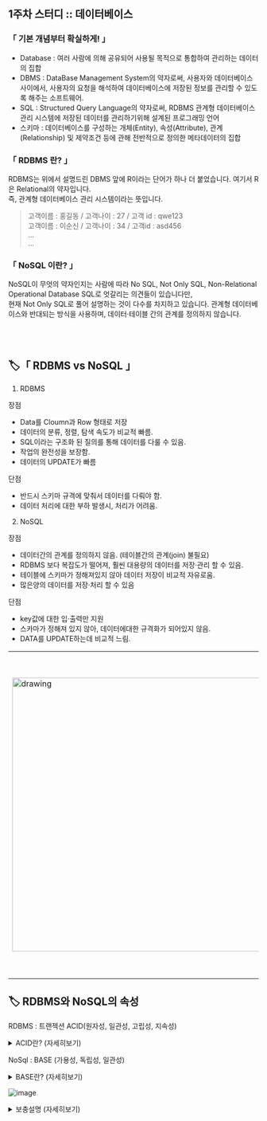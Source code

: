 ## 1주차 스터디 :: 데이터베이스

### 「 기본 개념부터 확실하게! 」
- Database : 여러 사람에 의해 공유되어 사용될 목적으로 통합하여 관리하는 데이터의 집합
- DBMS : DataBase Management System의 약자로써, 사용자와 데이터베이스 사이에서, 사용자의 요청을 해석하여 데이터베이스에 저장된 정보를 관리할 수 있도록 해주는 소프트웨어.
- SQL : Structured Query Language의 약자로써, RDBMS 관계형 데이터베이스 관리 시스템에 저장된 데이터를 관리하기위해 설계된 프로그래밍 언어 
- 스키마 : 데이터베이스를 구성하는 개체(Entity), 속성(Attribute), 관계(Relationship) 및 제약조건 등에 관해 전반적으로 정의한 메타데이터의 집합


### 「 RDBMS 란? 」
RDBMS는 위에서 설명드린 DBMS 앞에 R이라는 단어가 하나 더 붙었습니다. 여기서 R은 Relational의 약자입니다.    
즉, 관계형 데이터베이스 관리 시스템이라는 뜻입니다.
> 고객이름 : 홍길동 / 고객나이 : 27 / 고객 id : qwe123   
> 고객이름 : 이순신 / 고객나이 : 34 / 고객id : asd456   
> ...   
> ...    

### 「 NoSQL 이란? 」   
NoSQL이 무엇의 약자인지는 사람에 따라 No SQL, Not Only SQL, Non-Relational Operational Database SQL로 엇갈리는 의견들이 있습니다만,    
현재 Not Only SQL로 풀어 설명하는 것이 다수를 차지하고 있습니다. 관계형 데이터베이스와 반대되는 방식을 사용하며, 데이터·테이블 간의 관계를 정의하지 않습니다.


<br>
<br>

## 🏷「 RDBMS vs NoSQL 」

 1) RDBMS     

장점    
 - Data를 Cloumn과 Row 형태로 저장
 - 데이터의 분류, 정렬, 탐색 속도가 비교적 빠름.
 - SQL이라는 구조화 된 질의를 통해 데이터를 다룰 수 있음.
 - 작업의 완전성을 보장함.
 - 데이터의 UPDATE가 빠름   

단점     
 - 반드시 스키마 규격에 맞춰서 데이터를 다뤄야 함.
 - 데이터 처리에 대한 부하 발생시, 처리가 어려움.


 2) NoSQL    

장점   
 - 데이터간의 관계를 정의하지 않음. (테이블간의 관계(join) 불필요)
 - RDBMS 보다 복잡도가 떨어져, 훨씬 대용량의 데이터를 저장·관리 할 수 있음.
 - 테이블에 스키마가 정해져있지 않아 데이터 저장이 비교적 자유로움.
 - 많은양의 데이터를 저장·처리 할 수 있음    

단점    
 - key값에 대한 입·출력만 지원
 - 스카마가 정해져 있지 않아, 데이터에대한 규격화가 되어있지 않음.
 - DATA를 UPDATE하는데 비교적 느림.

<table>
 <td> <img src="https://user-images.githubusercontent.com/48270975/141768449-2de516ea-f520-4180-aff6-bb424011d25f.png" alt="drawing" width="550"/> </td>
 <td> <img src="https://user-images.githubusercontent.com/48270975/141768955-ddfd1368-410f-41ad-b88b-4a9110b871cd.png" alt="drawing" width="650"/> </td>
</table>



## 🏷 RDBMS와 NoSQL의 속성    
RDBMS : 트랜젝션 ACID(원자성, 일관성, 고립성, 지속성)

<details>
  <summary> ACID란? (자세히보기) </summary>
  <div markdown = "1">
    ACID(원자성, 일관성, 고립성, 지속성)는 데이터베이스 트랜잭션이 안전하게 수행된다는 것을 보장하기 위한 성질을 가리키는 약어     
    
    
    원자성(Atomicity)
    트랜젝션은 분해가 불가능한 최소의 단위인 하나의 원자처럼 동작한다는 의미.
    트랜젝션 내의 모든 연산들은 반드시 한꺼번에 완전하게 전체가 정상적으로 수행이 완료되거나 아니면 어떠한 연산도 수행되지 않은 all or noting.
    예를 들어 내가 티스토리 게시판에 글을 Post할 때, 트랜잭션의 Atomicity가 보장 된다는 것은 티스토리 데이터 베이스에 성공적으로 저장되거나,
    실패하거나 2가지 경우밖에 없다는 것이다. 글 내용의 절반만 저장되고 나머지는 저장안되는 경우를 없게 한다는 것이다.   

    일관성(Consistency)
    트랜잭션 작업이 시작되지 전에 데이터베이스 상태가 일관된 상태였다면 트랜잭션 작업이 종료된 후에도 일관성 있는 데이터 베이스 상태를 유지해아한다.
    예를 들어서 티스토리 게시판에 글을 쓰는데 제목의 글자 제한이 255자라고 하자. 트랜잭션이 일어나면 이러한 조건을 만족해야하는 것이다.
    만약 이를 위반하는 트랜잭션이 있다면 거부해야한다.   

    고립성(Isolation)
    트랜잭션 작업 수행 중에는 다른 트랜잭션에 영향을 주어서도 안되고, 다른 트랜잭션들에 의해 간섭을 받아서도 안 된다는 것을 의미.
    다른 트랜잭션의 영향을 받게 되면 영향을 주는 트랜잭션에 의해 자신의 동작이 달라 질 수 있기 때문에, 트랜젝션 자신은 고립된 상태에서 수행되어야 한다는 것을 의미.
    즉 다수의 트랜잭션이 동시에 수행중인 상황에서 하나의 트랜잭션이 완료될 때까지는 현재 실행 중인 트랜잭션의 중간 수행결과를 다른 트랜잭션에서 보거나 참조 할 수 없다.
    예를 들어서 모 커뮤니티의 자유게시판에 두 사람이 글을 거의 동시에 올린다고 하자.
    그러면 두 트랜젝션에 충돌이 일어나서 User A의 제목이 저장되고 내용은 User B가 저장되는게 아니라 User A의 트랜잭션이 종료 되기 전까지 User B의 트랜젝션은 실행되지 않는 것을 말한다.   

    지속성(Durablility)
    일련의 데이터 조작(트렌젝션 조작)을 완료 하고 완료 통지를 사용자가 받는 시점에서 그 조작이 영구적이 되어 그 결과를 잃지 않는 것을 나타낸다.
    시스템이 정상일 때 뿐 아니라 데이터베이스나 OS의 이상 종료, 즉 시스템 장애도 견딜 수 있다는 것을 말한다.
    MySQL을 포함해 많은 데이터베이스의 구현에서는 트랜젝션 조작을 하드 디스크에 로그로 기록하고 시스템에 이상이 발생하면 그 로그를 사용해
    이상 발생 전까지 복원하는 것으로 지속성을 실현하고 있다.    
  </div>
</details>
  
  
NoSql : BASE (가용성, 독립성, 일관성)

<details>
  <summary> BASE란? (자세히보기) </summary>
  <div markdown = "1">
    NoSQL는 BASE속성을 지니는데 가용성과 성능을 중시하는 분산 시스템의 NoSQL 특성이다.
    
    
    가용성(Basically Available): 데이터는 항상 접근 가능하고 다수 스토리지에 복사본 저장한다.
    (부분적인 고장은 있을 수 있으나, 나머지는 사용 가능 하다.)
    
    독립성(Soft-state): 노드의 상태는 외부에서 전송된 정보를 통해 상태를 결정된다.
    (최신 상태의 데이터로 덮어써진다.)
    
    결과적 일관성(Eventually Consistency): 일정 시간 경과 시 데이터의 일관성 유지되는 속성 (일시적으로 일관성이 지켜지지 않을 수 있음 
    예:시스템 부화, 네트워크 속도 등의 외부 요인)
  </div>
</details>

![image](https://user-images.githubusercontent.com/48270975/141765883-ef184240-c65f-4214-a404-1d2643ee0aa1.png)




<details>
  <summary> 보충설명 (자세히보기) </summary>    
  <div>
        참고 문서 : https://blog.ifunfactory.com/2017/03/27/sql-%EC%9D%98-cap-%EC%9D%B4%EB%A1%A0%EA%B3%BC-nosql-%EC%9D%98-base/
  </div><br>
    <details>
      <summary> CAP란? (자세히보기) </summary>
      <div markdown = "1">
        가용성(Availability): 모든 요청이 성공 또는 실패 결과를 반환할 수 있다.

        일관성(Consistency): 모든 노드가 같은 순간에 같은 데이터를 볼 수 있다.

        분할내성(Partition tolerance): 메시지 전달이 실패하거나 시스템 일부가 망가져도 시스템이 계속 동작할 수 있다.
        
        ![image](https://user-images.githubusercontent.com/48270975/141764686-f1358c46-92c9-4e16-a5d8-cd3bf906c2ba.png)
      </div>
    </details>
</details>


